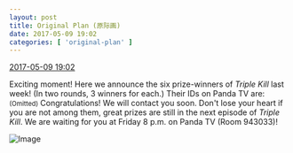 ```yaml
---
layout: post
title: Original Plan (原际画)
date: 2017-05-09 19:02
categories: [ 'original-plan' ]
---
```

<div class="weibo-info">
  <a href="http://weibo.com/5626539553/F2kUSwQxM">2017-05-09 19:02</a>
</div>

Exciting moment! Here we announce the six prize-winners of *Triple Kill* last week! (In two rounds, 3 winners for each.) Their IDs on Panda TV are: <small>(Omitted)</small> Congratulations! We will contact you soon. Don't lose your heart if you are not among them, great prizes are still in the next episode of *Triple Kill*. We are waiting for you at Friday 8 p.m. on Panda TV (Room 943033)!

<!-- more -->

![Image](http://wx3.sinaimg.cn/mw690/0068MnXXgy1fffbdvdb5jj31hc280awe.jpg)
